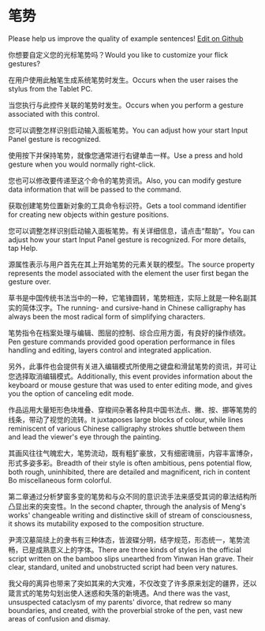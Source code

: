 # 笔势

Please help us improve the quality of example sentences! [Edit on Github](https://github.com/jiyushe/jiyu-example-sentence-source/blob/main/chinese/bishi_2.md)

<p><span class="chinese">你想要自定义您的光标笔势吗？</span><span class="english">Would you like to customize your flick gestures?</span></p>

<p><span class="chinese">在用户使用此触笔生成系统笔势时发生。</span><span class="english">Occurs when the user raises the stylus from the Tablet PC.</span></p>

<p><span class="chinese">当您执行与此控件关联的笔势时发生。</span><span class="english">Occurs when you perform a gesture associated with this control.</span></p>

<p><span class="chinese">您可以调整怎样识别启动输入面板笔势。</span><span class="english">You can adjust how your start Input Panel gesture is recognized.</span></p>

<p><span class="chinese">使用按下并保持笔势，就像您通常进行右键单击一样。</span><span class="english">Use a press and hold gesture when you would normally right-click.</span></p>

<p><span class="chinese">您也可以修改要传递至这个命令的笔势资讯。</span><span class="english">Also, you can modify gesture data information that will be passed to the command.</span></p>

<p><span class="chinese">获取创建笔势位置新对象的工具命令标识符。</span><span class="english">Gets a tool command identifier for creating new objects within gesture positions.</span></p>

<p><span class="chinese">您可以调整怎样识别启动输入面板笔势。有关详细信息，请点击“帮助”。</span><span class="english">You can adjust how your start Input Panel gesture is recognized. For more details, tap Help.</span></p>

<p><span class="chinese">源属性表示与用户首先在其上开始笔势的元素关联的模型。</span><span class="english">The source property represents the model associated with the element the user first began the gesture over.</span></p>

<p><span class="chinese">草书是中国传统书法当中的一种，它笔锋圆转，笔势相连，实际上就是一种名副其实的简体汉字。</span><span class="english">The running- and cursive-hand in Chinese calligraphy has always been the most radical form of simplifying characters.</span></p>

<p><span class="chinese">笔势指令在档案处理与编辑、图层的控制、综合应用方面，有良好的操作绩效。</span><span class="english">Pen gesture commands provided good operation performance in files handling and editing, layers control and integrated application.</span></p>

<p><span class="chinese">另外，此事件也会提供有关进入编辑模式所使用之键盘和滑鼠笔势的资讯，并可让您选择取消编辑模式。</span><span class="english">Additionally, this event provides information about the keyboard or mouse gesture that was used to enter editing mode, and gives you the option of canceling edit mode.</span></p>

<p><span class="chinese">作品运用大量矩形色块堆叠、穿梭间杂著各种具中国书法点、撇、按、挪等笔势的线条，带动了视觉的流转。</span><span class="english">It juxtaposes large blocks of colour, while lines reminiscent of various Chinese calligraphy strokes shuttle between them and lead the viewer's eye through the painting.</span></p>

<p><span class="chinese">其画风往往气魄宏大，笔势流动，既有粗犷豪放，又有细密瑰丽，内容丰富博杂，形式多姿多彩。</span><span class="english">Breadth of their style is often ambitious, pens potential flow, both rough, uninhibited, there are detailed and magnificent, rich in content Bo miscellaneous form colorful.</span></p>

<p><span class="chinese">第二章通过分析梦窗多变的笔势和与众不同的意识流手法来感受其词的章法结构所凸显出来的突变性。</span><span class="english">In the second chapter, through the analysis of Meng's works' changeable writing and distinctive skill of stream of consciousness, it shows its mutability exposed to the composition structure.</span></p>

<p><span class="chinese">尹湾汉墓简牍上的隶书有三种体态，皆波碟分明，结字规范，形态统一，笔势流畅，已是成熟意义上的字体。</span><span class="english">There are three kinds of styles in the official script written on the bamboo slips unearthed from Yinwan Han grave. Their clear, standard, united and unobstructed script had been very natures.</span></p>

<p><span class="chinese">我父母的离异也带来了突如其来的大灾难，不仅改变了许多原来划定的疆界，还以箴言式的笔势勾划出使人迷惑和失落的新境遇。</span><span class="english">And there was the vast, unsuspected cataclysm of my parents' divorce, that redrew so many boundaries, and created, with the proverbial stroke of the pen, vast new areas of confusion and dismay.</span></p>

